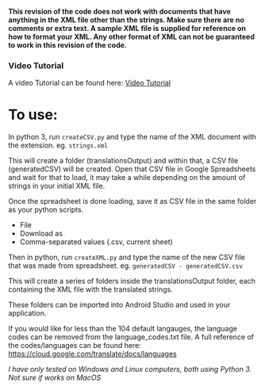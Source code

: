 **This revision of the code does not work with documents that have anything in the XML file other than the strings. Make sure there are no comments or extra text. A sample XML file is supplied for reference on how to format your XML. Any other format of XML can not be guaranteed to work in this revision of the code.**

### Video Tutorial
A video Tutorial can be found here:
[Video Tutorial](https://youtu.be/s1QJnglyvFA)


# To use:
In python 3, run `createCSV.py` and type the name of the XML document with the extension.
eg. `strings.xml`

This will create a folder (translationsOutput) and within that, a CSV file (generatedCSV) will be created. 
Open that CSV file in Google Spreadsheets and wait for that to load, it may take a while depending on the amount of strings in your initial XML file.

Once the spreadsheet is done loading, save it as CSV file in the same folder as your python scripts. 
- File 
- Download as 
- Comma-separated values (.csv, current sheet)



Then in python, run `createXML.py` and type the name of the new CSV file that was made from spreadsheet. 
eg. `generatedCSV - generatedCSV.csv`

This will create a series of folders inside the translationsOutput folder, each containing the XML file with the translated strings. 

These folders can be imported into Android Studio and used in your application.

If you would like for less than the 104 default langauges, the language codes can be removed from the language_codes.txt file. 
A full reference of the codes/languages can be found here: https://cloud.google.com/translate/docs/languages




*I have only tested on Windows and Linux computers, both using Python 3. Not sure if works on MacOS*
